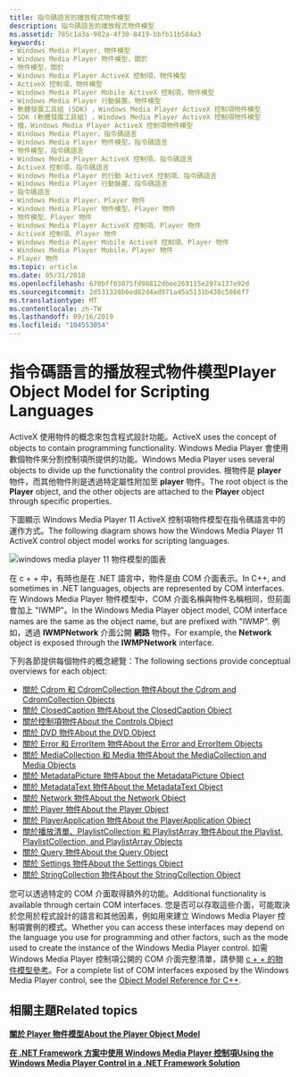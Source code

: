 ```yaml
---
title: 指令碼語言的播放程式物件模型
description: 指令碼語言的播放程式物件模型
ms.assetid: 785c1a3a-902a-4f30-8419-bbfb11b584a3
keywords:
- Windows Media Player，物件模型
- Windows Media Player 物件模型，關於
- 物件模型，關於
- Windows Media Player ActiveX 控制項，物件模型
- ActiveX 控制項，物件模型
- Windows Media Player Mobile ActiveX 控制項，物件模型
- Windows Media Player 行動裝置，物件模型
- 軟體發展工具組 (SDK) ，Windows Media Player ActiveX 控制項物件模型
- SDK (軟體發展工具組) ，Windows Media Player ActiveX 控制項物件模型
- 檔，Windows Media Player ActiveX 控制項物件模型
- Windows Media Player，指令碼語言
- Windows Media Player 物件模型，指令碼語言
- 物件模型，指令碼語言
- Windows Media Player ActiveX 控制項，指令碼語言
- ActiveX 控制項，指令碼語言
- Windows Media Player 的行動 ActiveX 控制項、指令碼語言
- Windows Media Player 行動裝置、指令碼語言
- 指令碼語言
- Windows Media Player，Player 物件
- Windows Media Player 物件模型、Player 物件
- 物件模型、Player 物件
- Windows Media Player ActiveX 控制項、Player 物件
- ActiveX 控制項、Player 物件
- Windows Media Player Mobile ActiveX 控制項、Player 物件
- Windows Media Player Mobile，Player 物件
- Player 物件
ms.topic: article
ms.date: 05/31/2018
ms.openlocfilehash: 670bff03075fd98812dbee269115e297a137e92d
ms.sourcegitcommit: 2d531328b6ed82d4ad971a45a5131b430c5866f7
ms.translationtype: MT
ms.contentlocale: zh-TW
ms.lasthandoff: 09/16/2019
ms.locfileid: "104553054"
---
```

# <a name="player-object-model-for-scripting-languages"></a><span data-ttu-id="e1a24-129">指令碼語言的播放程式物件模型</span><span class="sxs-lookup"><span data-stu-id="e1a24-129">Player Object Model for Scripting Languages</span></span>

<span data-ttu-id="e1a24-130">ActiveX 使用物件的概念來包含程式設計功能。</span><span class="sxs-lookup"><span data-stu-id="e1a24-130">ActiveX uses the concept of objects to contain programming functionality.</span></span> <span data-ttu-id="e1a24-131">Windows Media Player 會使用數個物件來分割控制項所提供的功能。</span><span class="sxs-lookup"><span data-stu-id="e1a24-131">Windows Media Player uses several objects to divide up the functionality the control provides.</span></span> <span data-ttu-id="e1a24-132">根物件是 **player** 物件，而其他物件則是透過特定屬性附加至 **player** 物件。</span><span class="sxs-lookup"><span data-stu-id="e1a24-132">The root object is the **Player** object, and the other objects are attached to the **Player** object through specific properties.</span></span>

<span data-ttu-id="e1a24-133">下圖顯示 Windows Media Player 11 ActiveX 控制項物件模型在指令碼語言中的運作方式。</span><span class="sxs-lookup"><span data-stu-id="e1a24-133">The following diagram shows how the Windows Media Player 11 ActiveX control object model works for scripting languages.</span></span>

![windows media player 11 物件模型的圖表](images/playeromdiag.png)

<span data-ttu-id="e1a24-135">在 c + + 中，有時也是在 .NET 語言中，物件是由 COM 介面表示。</span><span class="sxs-lookup"><span data-stu-id="e1a24-135">In C++, and sometimes in .NET languages, objects are represented by COM interfaces.</span></span> <span data-ttu-id="e1a24-136">在 Windows Media Player 物件模型中，COM 介面名稱與物件名稱相同，但前面會加上 "IWMP"。</span><span class="sxs-lookup"><span data-stu-id="e1a24-136">In the Windows Media Player object model, COM interface names are the same as the object name, but are prefixed with "IWMP".</span></span> <span data-ttu-id="e1a24-137">例如，透過 **IWMPNetwork** 介面公開 **網路** 物件。</span><span class="sxs-lookup"><span data-stu-id="e1a24-137">For example, the **Network** object is exposed through the **IWMPNetwork** interface.</span></span>

<span data-ttu-id="e1a24-138">下列各節提供每個物件的概念總覽：</span><span class="sxs-lookup"><span data-stu-id="e1a24-138">The following sections provide conceptual overviews for each object:</span></span>

-   [<span data-ttu-id="e1a24-139">關於 Cdrom 和 CdromCollection 物件</span><span class="sxs-lookup"><span data-stu-id="e1a24-139">About the Cdrom and CdromCollection Objects</span></span>](about-the-cdrom-and-cdromcollection-objects.md)
-   [<span data-ttu-id="e1a24-140">關於 ClosedCaption 物件</span><span class="sxs-lookup"><span data-stu-id="e1a24-140">About the ClosedCaption Object</span></span>](about-the-closedcaption-object.md)
-   [<span data-ttu-id="e1a24-141">關於控制項物件</span><span class="sxs-lookup"><span data-stu-id="e1a24-141">About the Controls Object</span></span>](about-the-controls-object.md)
-   [<span data-ttu-id="e1a24-142">關於 DVD 物件</span><span class="sxs-lookup"><span data-stu-id="e1a24-142">About the DVD Object</span></span>](about-the-dvd-object.md)
-   [<span data-ttu-id="e1a24-143">關於 Error 和 ErrorItem 物件</span><span class="sxs-lookup"><span data-stu-id="e1a24-143">About the Error and ErrorItem Objects</span></span>](about-the-error-and-erroritem-objects.md)
-   [<span data-ttu-id="e1a24-144">關於 MediaCollection 和 Media 物件</span><span class="sxs-lookup"><span data-stu-id="e1a24-144">About the MediaCollection and Media Objects</span></span>](about-the-mediacollection-and-media-objects.md)
-   [<span data-ttu-id="e1a24-145">關於 MetadataPicture 物件</span><span class="sxs-lookup"><span data-stu-id="e1a24-145">About the MetadataPicture Object</span></span>](about-the-metadatapicture-object.md)
-   [<span data-ttu-id="e1a24-146">關於 MetadataText 物件</span><span class="sxs-lookup"><span data-stu-id="e1a24-146">About the MetadataText Object</span></span>](about-the-metadatatext-object.md)
-   [<span data-ttu-id="e1a24-147">關於 Network 物件</span><span class="sxs-lookup"><span data-stu-id="e1a24-147">About the Network Object</span></span>](about-the-network-object.md)
-   [<span data-ttu-id="e1a24-148">關於 Player 物件</span><span class="sxs-lookup"><span data-stu-id="e1a24-148">About the Player Object</span></span>](about-the-player-object.md)
-   [<span data-ttu-id="e1a24-149">關於 PlayerApplication 物件</span><span class="sxs-lookup"><span data-stu-id="e1a24-149">About the PlayerApplication Object</span></span>](about-the-playerapplication-object.md)
-   [<span data-ttu-id="e1a24-150">關於播放清單、PlaylistCollection 和 PlaylistArray 物件</span><span class="sxs-lookup"><span data-stu-id="e1a24-150">About the Playlist, PlaylistCollection, and PlaylistArray Objects</span></span>](about-the-playlist--playlistcollection--and-playlistarray-objects.md)
-   [<span data-ttu-id="e1a24-151">關於 Query 物件</span><span class="sxs-lookup"><span data-stu-id="e1a24-151">About the Query Object</span></span>](about-the-query-object.md)
-   [<span data-ttu-id="e1a24-152">關於 Settings 物件</span><span class="sxs-lookup"><span data-stu-id="e1a24-152">About the Settings Object</span></span>](about-the-settings-object.md)
-   [<span data-ttu-id="e1a24-153">關於 StringCollection 物件</span><span class="sxs-lookup"><span data-stu-id="e1a24-153">About the StringCollection Object</span></span>](about-the-stringcollection-object.md)

<span data-ttu-id="e1a24-154">您可以透過特定的 COM 介面取得額外的功能。</span><span class="sxs-lookup"><span data-stu-id="e1a24-154">Additional functionality is available through certain COM interfaces.</span></span> <span data-ttu-id="e1a24-155">您是否可以存取這些介面，可能取決於您用於程式設計的語言和其他因素，例如用來建立 Windows Media Player 控制項實例的模式。</span><span class="sxs-lookup"><span data-stu-id="e1a24-155">Whether you can access these interfaces may depend on the language you use for programming and other factors, such as the mode used to create the instance of the Windows Media Player control.</span></span> <span data-ttu-id="e1a24-156">如需 Windows Media Player 控制項公開的 COM 介面完整清單，請參閱 [c + + 的物件模型參考](object-model-reference-for-c.md)。</span><span class="sxs-lookup"><span data-stu-id="e1a24-156">For a complete list of COM interfaces exposed by the Windows Media Player control, see the [Object Model Reference for C++](object-model-reference-for-c.md).</span></span>

## <a name="related-topics"></a><span data-ttu-id="e1a24-157">相關主題</span><span class="sxs-lookup"><span data-stu-id="e1a24-157">Related topics</span></span>

<dl> <dt>

[<span data-ttu-id="e1a24-158">**關於 Player 物件模型**</span><span class="sxs-lookup"><span data-stu-id="e1a24-158">**About the Player Object Model**</span></span>](about-the-player-object-model.md)
</dt> <dt>

[<span data-ttu-id="e1a24-159">**在 .NET Framework 方案中使用 Windows Media Player 控制項**</span><span class="sxs-lookup"><span data-stu-id="e1a24-159">**Using the Windows Media Player Control in a .NET Framework Solution**</span></span>](using-the-windows-media-player-control-in-a--net-framework-solution.md)
</dt> </dl>

 

 




